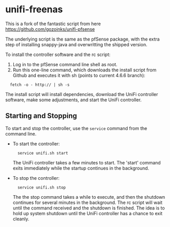 unifi-freenas
=============

This is a fork of the fantastic script from here
https://github.com/gozoinks/unifi-pfsense

The underlying script is the same as the pfSense package, with the extra step of installing snappy-java and overwritting the shipped version.

To install the controller software and the rc script:

1. Log in to the pfSense command line shell as root.
2. Run this one-line command, which downloads the install script from Github and executes it with sh (points to current 4.6.6 branch):

  ```
    fetch -o - http:// | sh -s
  ```

The install script will install dependencies, download the UniFi controller software, make some adjustments, and start the UniFi controller.

Starting and Stopping
---------------------

To start and stop the controller, use the `service` command from the command line.

- To start the controller:

  ```
    service unifi.sh start
  ```
  The UniFi controller takes a few minutes to start. The 'start' command exits immediately while the startup continues in the background.

- To stop the controller:

  ```
    service unifi.sh stop
  ```
  The the stop command takes a while to execute, and then the shutdown continues for several minutes in the background. The rc script will wait until the command received and the shutdown is finished. The idea is to hold up system shutdown until the UniFi controller has a chance to exit cleanly.

